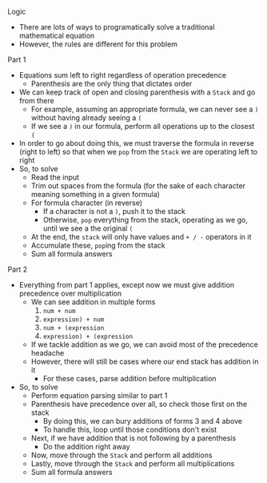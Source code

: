 Logic

- There are lots of ways to programatically solve a traditional mathematical equation
- However, the rules are different for this problem

Part 1
- Equations sum left to right regardless of operation precedence
  - Parenthesis are the only thing that dictates order
- We can keep track of open and closing parenthesis with a `Stack` and go from there
  - For example, assuming an appropriate formula, we can never see a `)` without having already seeing a `(`
  - If we see a `)` in our formula, perform all operations up to the closest `(`
- In order to go about doing this, we must traverse the formula in reverse (right to left) so that when we `pop` from the `Stack` we are operating left to right
- So, to solve
  - Read the input
  - Trim out spaces from the formula (for the sake of each character meaning something in a given formula)
  - For formula character (in reverse)
    - If a character is not a `)`, push it to the stack
    - Otherwise, `pop` everything from the stack, operating as we go, until we see a the original `(`
  - At the end, the `stack` will only have values and `+ / -` operators in it
  - Accumulate these, `pop`ing from the stack
  - Sum all formula answers
  
  
Part 2
  - Everything from part 1 applies, except now we must give addition precedence over multiplication
    - We can see addition in multiple forms
      1. `num + num`
      2. `expression) + num`
      3. `num + (expression`
      4. `expression) + (expression`
    - If we tackle addition as we go, we can avoid most of the precedence headache
    - However, there will still be cases where our end stack has addition in it
      - For these cases, parse addition before multiplication
  - So, to solve
    - Perform equation parsing similar to part 1
    - Parenthesis have precedence over all, so check those first on the stack
      - By doing this, we can bury additions of forms 3 and 4 above
      - To handle this, loop until those conditions don't exist
    - Next, if we have addition that is not following by a parenthesis
      - Do the addition right away
    - Now, move through the `Stack` and perform all additions
    - Lastly, move through the `Stack` and perform all multiplications
    - Sum all formula answers
